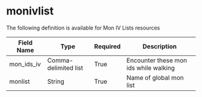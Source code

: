 # monivlist

The following definition is available for Mon IV Lists resources

Field Name | Type | Required | Description
-- | -- | -- | --
mon_ids_iv|Comma-delimited list|True|Encounter these mon ids while walking
monlist|String|True|Name of global mon list
